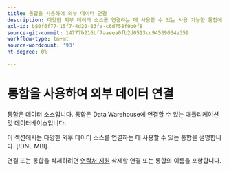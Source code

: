 ```yaml
---
title: 통합을 사용하여 외부 데이터 연결
description: 다양한 외부 데이터 소스를 연결하는 데 사용할 수 있는 사용 가능한 통합에 대해 알아봅니다. [!DNL MBI].
exl-id: b80f6f77-15f7-4d20-83fe-c6d758f9b0f8
source-git-commit: 14777b216bf7aaeea0fb2d0513cc94539034a359
workflow-type: tm+mt
source-wordcount: '93'
ht-degree: 0%

---
```


# 통합을 사용하여 외부 데이터 연결

통합은 데이터 소스입니다. 통합은 Data Warehouse에 연결할 수 있는 애플리케이션 및 데이터베이스입니다.

이 섹션에서는 다양한 외부 데이터 소스를 연결하는 데 사용할 수 있는 통합을 설명합니다. [!DNL MBI].

연결 또는 통합을 삭제하려면 [연락처 지원](https://experienceleague.adobe.com/docs/commerce-knowledge-base/kb/troubleshooting/miscellaneous/mbi-service-policies.html?lang=en) 삭제할 연결 또는 통합의 이름을 포함합니다.
